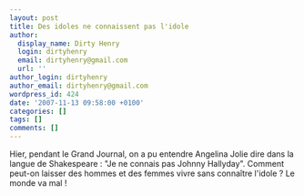 ```yaml
---
layout: post
title: Des idoles ne connaissent pas l'idole
author:
  display_name: Dirty Henry
  login: dirtyhenry
  email: dirtyhenry@gmail.com
  url: ''
author_login: dirtyhenry
author_email: dirtyhenry@gmail.com
wordpress_id: 424
date: '2007-11-13 09:58:00 +0100'
categories: []
tags: []
comments: []
---
```

Hier, pendant le Grand Journal, on a pu entendre Angelina Jolie dire dans la langue de Shakespeare : "Je ne connais pas Johnny Hallyday". Comment peut-on laisser des hommes et des femmes vivre sans connaître l'idole ? Le monde va mal !
